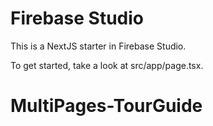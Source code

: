 # Firebase Studio

This is a NextJS starter in Firebase Studio.

To get started, take a look at src/app/page.tsx.
# MultiPages-TourGuide
